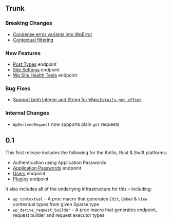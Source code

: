 ## Trunk

### Breaking Changes

- [Condense error variants into WpError](https://github.com/Automattic/wordpress-rs/pull/230)
- [Contextual filtering](https://github.com/Automattic/wordpress-rs/pull/176)

### New Features

- [Post Types](https://developer.wordpress.org/rest-api/reference/post-types/) endpoint
- [Site Settings](https://developer.wordpress.org/rest-api/reference/settings/) endpoint
- [Wp Site Health Tests](https://developer.wordpress.org/rest-api/reference/wp-site-health-tests/) endpoint

### Bug Fixes

- [Support both Integer and String for `WPApiDetails.gmt_offset`](https://github.com/Automattic/wordpress-rs/pull/209)

### Internal Changes

- `WpDerivedRequest` now supports plain `get` requests

## 0.1

This first release includes the following for the Kotlin, Rust & Swift platforms:
- Authentication using Application Passwords
- [Application Passwords](https://developer.wordpress.org/rest-api/reference/application-passwords/) endpoint
- [Users](https://developer.wordpress.org/rest-api/reference/users/) endpoint
- [Plugins](https://developer.wordpress.org/rest-api/reference/plugins/) endpoint

It also includes all of the underlying infrastructure for this – including:
- `wp_contextual` – A proc macro that generates `Edit`, `Embed` & `View` contextual types from given Sparse type
- `wp_derive_request_builder` – A proc macro that generates endpoint, request builder and request executor types
